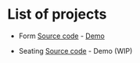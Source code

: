 # List of projects

- Form
  [Source code](https://github.com/hojjatjokar/super-simple-dude/tree/main/form) -
  [Demo](https://hojjatjokar.github.io/super-simple-dude/form/)

- Seating
  [Source code](https://github.com/hojjatjokar/super-simple-dude/tree/main/seating) -
  Demo (WIP)
